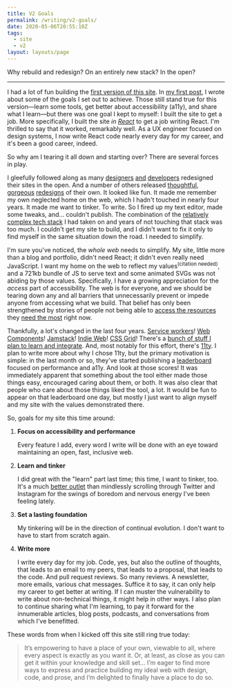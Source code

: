 ```yaml
---
title: V2 Goals
permalink: /writing/v2-goals/
date: 2020-05-06T20:55:10Z
tags:
  - site
  - v2
layout: layouts/page
---
```



Why rebuild and redesign? On an entirely new stack? In the open?

-----

I had a lot of fun building the [first version of this site][v1]. In [my first post], I wrote about some of the goals I set out to achieve. Those still stand true for this version—learn some tools, get better about accessibility (a11y), and share what I learn—but there was one goal I kept to myself: I built the site to get a job. More specifically, I built the site _in [React]_ to get a job writing React. I'm thrilled to say that it worked, remarkably well. As a UX engineer focused on design systems, I now write React code nearly every day for my career, and it's been a good career, indeed.

So why am I tearing it all down and starting over? There are several forces in play.

I gleefully followed along as many [designers][frankchimero] [and][geoffgraham] [developers][destroytoday] redesigned their sites in the open. And a number of others released [thoughtful][ethanmarcotte], [gorgeous][joshcomeau] [redesigns][wesbos] of their own. It looked like fun. It made me remember my own neglected home on the web, which I hadn't touched in nearly four years. It made me want to tinker. To write. So I fired up my text editor, made some tweaks, and... couldn't publish. The combination of the [relatively complex tech stack][colophon] I had taken on and years of not touching that stack was too much. I couldn't get my site to build, and I didn't want to fix it only to find myself in the same situation down the road. I needed to simplify.

I'm sure you've noticed, the _whole web_ needs to simplify. My site, little more than a blog and portfolio, didn't need React; it didn't even really need JavaScript. I want my home on the web to reflect my values<sup>(citation needed)</sup>, and a 721kb bundle of JS to serve text and some animated SVGs was not abiding by those values. Specifically, I have a growing appreciation for the _access_ part of accessibility. The web is for everyone, and we should be tearing down any and all barriers that unnecessarily prevent or impede anyone from accessing what we build. That belief has only been strengthened by stories of people not being able to [access the resources][covid19a11y] they [need the most][unemploymenta11y] right now.

Thankfully, a lot's changed in the last four years. [Service workers]! [Web Components]! [Jamstack]! [Indie Web]! [CSS Grid]! There's a [bunch of stuff I plan to learn and integrate][v2]. And, most notably for this effort, there's [11ty]. I plan to write more about why I chose 11ty, but the primary motivation is simple: in the last month or so, they've started publishing a [leaderboard] focused on performance and a11y. And look at those scores! It was immediately apparent that something about the tool either made those things easy, encouraged caring about them, or both. It was also clear that people who care about those things liked the tool, a lot. It would be fun to appear on that leaderboard one day, but mostly I just want to align myself and my site with the values demonstrated there.

So, goals for my site this time around:

1. **Focus on accessibility and performance**

   Every feature I add, every word I write will be done with an eye toward maintaining an open, fast, inclusive web.

1. **Learn and tinker**

   I did great with the "learn" part last time; this time, I want to tinker, too. It's a much [better outlet][worrystone] than mindlessly scrolling through Twitter and Instagram for the swings of boredom and nervous energy I've been feeling lately.

1. **Set a lasting foundation**

   My tinkering will be in the direction of continual evolution. I don't want to have to start from scratch again.

1. **Write more**

   I write every day for my job. Code, yes, but also the outline of thoughts, that leads to an email to my peers, that leads to a proposal, that leads to the code. And pull request reviews. So many reviews. A newsletter, more emails, various chat messages. Suffice it to say, it can only help my career to get better at writing. If I can muster the vulnerability to write about non-technical things, it might help in other ways. I also plan to continue sharing what I'm learning, to pay it forward for the innumerable articles, blog posts, podcasts, and conversations from which I've benefitted.

These words from when I kicked off this site still ring true today:

> It’s empowering to have a place of your own, viewable to all, where every aspect is exactly as you want it. Or, at least, as close as you can get it within your knowledge and skill set... I’m eager to find more ways to express and practice building my ideal web with design, code, and prose, and I’m delighted to finally have a place to do so.


[v1]: v1.kylegach.com/
[my first post]: /writing/of-the-web/
[React]: https://reactjs.org/
[frankchimero]: https://frankchimero.com/blog/
[geoffgraham]: https://geoffgraham.me/
[destroytoday]: https://destroytoday.com/blog/
[ethanmarcotte]: https://ethanmarcotte.com/
[joshcomeau]: https://joshwcomeau.com/
[wesbos]: https://wesbos.com/new-wesbos-website/
[colophon]: v1.kylegach.com/colophon
[covid19a11y]: https://themarkup.org/2020/04/21/blind-users-struggle-with-state-coronavirus-websites/
[unemploymenta11y]: https://itif.org/publications/2020/04/15/most-state-unemployment-websites-fail-mobile-and-accessibility-tests/
[Service workers]: https://developer.mozilla.org/en-US/docs/Web/API/Service_Worker_API/Using_Service_Workers/
[Web Components]: https://developer.mozilla.org/en-US/docs/Web/Web_Components/
[Jamstack]: https://jamstack.org/
[Indie Web]: https://indieweb.org/
[CSS Grid]: https://developer.mozilla.org/en-US/docs/Web/CSS/CSS_Grid_Layout/Basic_Concepts_of_Grid_Layout/
[v2]: /writing/v2-rebuild-and-redesign/
[11ty]: https://www.11ty.dev/
[leaderboard]: https://www.11ty.dev/leaderboard/
[worrystone]: https://ethanmarcotte.com/wrote/let-a-website-be-a-worry-stone/
